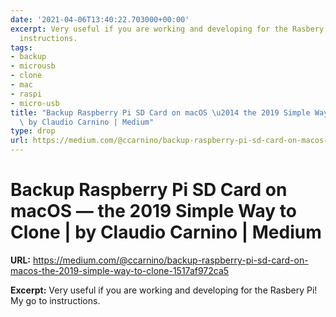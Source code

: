 ```yaml
---
date: '2021-04-06T13:40:22.703000+00:00'
excerpt: Very useful if you are working and developing for the Rasbery Pi! My go to
  instructions.
tags:
- backup
- microusb
- clone
- mac
- raspi
- micro-usb
title: "Backup Raspberry Pi SD Card on macOS \u2014 the 2019 Simple Way to Clone |\
  \ by Claudio Carnino | Medium"
type: drop
url: https://medium.com/@ccarnino/backup-raspberry-pi-sd-card-on-macos-the-2019-simple-way-to-clone-1517af972ca5
---
```


# Backup Raspberry Pi SD Card on macOS — the 2019 Simple Way to Clone | by Claudio Carnino | Medium

**URL:** https://medium.com/@ccarnino/backup-raspberry-pi-sd-card-on-macos-the-2019-simple-way-to-clone-1517af972ca5

**Excerpt:** Very useful if you are working and developing for the Rasbery Pi! My go to instructions.
